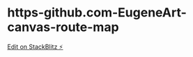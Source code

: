 # https-github.com-EugeneArt-canvas-route-map

[Edit on StackBlitz ⚡️](https://stackblitz.com/edit/stackblitz-starters-d9buvw)